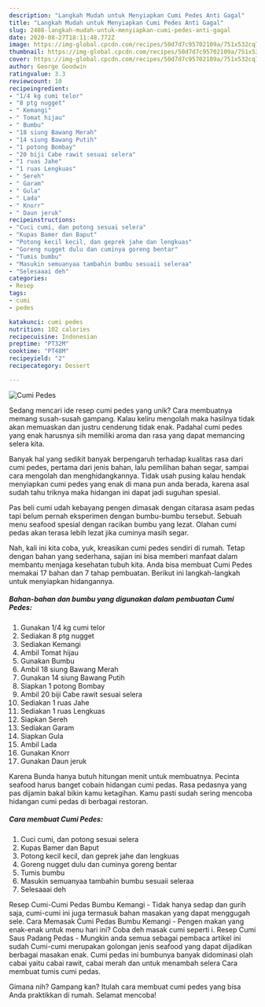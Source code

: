 ```yaml
---
description: "Langkah Mudah untuk Menyiapkan Cumi Pedes Anti Gagal"
title: "Langkah Mudah untuk Menyiapkan Cumi Pedes Anti Gagal"
slug: 2408-langkah-mudah-untuk-menyiapkan-cumi-pedes-anti-gagal
date: 2020-08-27T18:11:48.772Z
image: https://img-global.cpcdn.com/recipes/50d7d7c95702109a/751x532cq70/cumi-pedes-foto-resep-utama.jpg
thumbnail: https://img-global.cpcdn.com/recipes/50d7d7c95702109a/751x532cq70/cumi-pedes-foto-resep-utama.jpg
cover: https://img-global.cpcdn.com/recipes/50d7d7c95702109a/751x532cq70/cumi-pedes-foto-resep-utama.jpg
author: George Goodwin
ratingvalue: 3.3
reviewcount: 10
recipeingredient:
- "1/4 kg cumi telor"
- "8 ptg nugget"
- " Kemangi"
- " Tomat hijau"
- " Bumbu"
- "18 siung Bawang Merah"
- "14 siung Bawang Putih"
- "1 potong Bombay"
- "20 biji Cabe rawit sesuai selera"
- "1 ruas Jahe"
- "1 ruas Lengkuas"
- " Sereh"
- " Garam"
- " Gula"
- " Lada"
- " Knorr"
- " Daun jeruk"
recipeinstructions:
- "Cuci cumi, dan potong sesuai selera"
- "Kupas Bamer dan Baput"
- "Potong kecil kecil, dan geprek jahe dan lengkuas"
- "Goreng nugget dulu dan cuminya goreng bentar"
- "Tumis bumbu"
- "Masukin semuanyaa tambahin bumbu sesuaii seleraa"
- "Selesaaai deh"
categories:
- Resep
tags:
- cumi
- pedes

katakunci: cumi pedes 
nutrition: 102 calories
recipecuisine: Indonesian
preptime: "PT32M"
cooktime: "PT48M"
recipeyield: "2"
recipecategory: Dessert

---
```



![Cumi Pedes](https://img-global.cpcdn.com/recipes/50d7d7c95702109a/751x532cq70/cumi-pedes-foto-resep-utama.jpg)

Sedang mencari ide resep cumi pedes yang unik? Cara membuatnya memang susah-susah gampang. Kalau keliru mengolah maka hasilnya tidak akan memuaskan dan justru cenderung tidak enak. Padahal cumi pedes yang enak harusnya sih memiliki aroma dan rasa yang dapat memancing selera kita.

Banyak hal yang sedikit banyak berpengaruh terhadap kualitas rasa dari cumi pedes, pertama dari jenis bahan, lalu pemilihan bahan segar, sampai cara mengolah dan menghidangkannya. Tidak usah pusing kalau hendak menyiapkan cumi pedes yang enak di mana pun anda berada, karena asal sudah tahu triknya maka hidangan ini dapat jadi suguhan spesial.

Pas beli cumi udah kebayang pengen dimasak dengan citarasa asam pedas tapi belum pernah eksperimen dengan bumbu-bumbu tersebut. Sebuah menu seafood spesial dengan racikan bumbu yang lezat. Olahan cumi pedas akan terasa lebih lezat jika cuminya masih segar.


Nah, kali ini kita coba, yuk, kreasikan cumi pedes sendiri di rumah. Tetap dengan bahan yang sederhana, sajian ini bisa memberi manfaat dalam membantu menjaga kesehatan tubuh kita. Anda bisa membuat Cumi Pedes memakai 17 bahan dan 7 tahap pembuatan. Berikut ini langkah-langkah untuk menyiapkan hidangannya.

<!--inarticleads1-->

##### Bahan-bahan dan bumbu yang digunakan dalam pembuatan Cumi Pedes:

1. Gunakan 1/4 kg cumi telor
1. Sediakan 8 ptg nugget
1. Sediakan  Kemangi
1. Ambil  Tomat hijau
1. Gunakan  Bumbu
1. Ambil 18 siung Bawang Merah
1. Gunakan 14 siung Bawang Putih
1. Siapkan 1 potong Bombay
1. Ambil 20 biji Cabe rawit sesuai selera
1. Sediakan 1 ruas Jahe
1. Sediakan 1 ruas Lengkuas
1. Siapkan  Sereh
1. Sediakan  Garam
1. Siapkan  Gula
1. Ambil  Lada
1. Gunakan  Knorr
1. Gunakan  Daun jeruk


Karena Bunda hanya butuh hitungan menit untuk membuatnya. Pecinta seafood harus banget cobain hidangan cumi pedas. Rasa pedasnya yang pas dijamin bakal bikin kamu ketagihan. Kamu pasti sudah sering mencoba hidangan cumi pedas di berbagai restoran. 

<!--inarticleads2-->

##### Cara membuat Cumi Pedes:

1. Cuci cumi, dan potong sesuai selera
1. Kupas Bamer dan Baput
1. Potong kecil kecil, dan geprek jahe dan lengkuas
1. Goreng nugget dulu dan cuminya goreng bentar
1. Tumis bumbu
1. Masukin semuanyaa tambahin bumbu sesuaii seleraa
1. Selesaaai deh


Resep Cumi-Cumi Pedas Bumbu Kemangi - Tidak hanya sedap dan gurih saja, cumi-cumi ini juga termasuk bahan masakan yang dapat menggugah sele. Cara Memasak Cumi Pedas Bumbu Kemangi - Pengen makan yang enak-enak untuk menu hari ini? Coba deh masak cumi seperti i. Resep Cumi Saus Padang Pedas - Mungkin anda semua sebagai pembaca artikel ini sudah Cumi-cumi merupakan golongan jenis seafood yang dapat dijadikan berbagai masakan enak. Cumi pedas ini bumbunya banyak didominasi olah cabai yaitu cabai rawit, cabai merah dan untuk menambah selera Cara membuat tumis cumi pedas. 

Gimana nih? Gampang kan? Itulah cara membuat cumi pedes yang bisa Anda praktikkan di rumah. Selamat mencoba!
